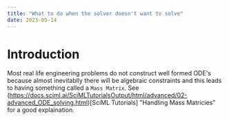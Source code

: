 ```yaml
---
title: "What to do when the solver doesn't want to solve"
date: 2023-05-14
---
```


# Introduction
Most real life engineering problems do not construct well formed ODE's because almost inevitablly there will be algebraic constraints and this leads to having something called a `Mass Matrix`.  See (https://docs.sciml.ai/SciMLTutorialsOutput/html/advanced/02-advanced_ODE_solving.html)[SciML Tutorials] "Handling Mass Matricies" for a good explaination.  
